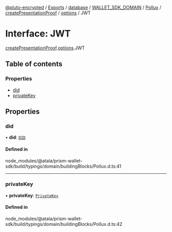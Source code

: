 [@pluto-encrypted](../README.md) / [Exports](../modules.md) / [database](../modules/database-1.md) / [WALLET\_SDK\_DOMAIN](../modules/database-1.WALLET_SDK_DOMAIN.md) / [Pollux](../modules/database-1.WALLET_SDK_DOMAIN.Pollux.md) / [createPresentationProof](../modules/database-1.WALLET_SDK_DOMAIN.Pollux.createPresentationProof.md) / [options](../modules/database-1.WALLET_SDK_DOMAIN.Pollux.createPresentationProof.options.md) / JWT

# Interface: JWT

[createPresentationProof](../modules/database-1.WALLET_SDK_DOMAIN.Pollux.createPresentationProof.md).[options](../modules/database-1.WALLET_SDK_DOMAIN.Pollux.createPresentationProof.options.md).JWT

## Table of contents

### Properties

- [did](database-1.WALLET_SDK_DOMAIN.Pollux.createPresentationProof.options.JWT.md#did)
- [privateKey](database-1.WALLET_SDK_DOMAIN.Pollux.createPresentationProof.options.JWT.md#privatekey)

## Properties

### did

• **did**: [`DID`](../classes/database-1.WALLET_SDK_DOMAIN.DID.md)

#### Defined in

node_modules/@atala/prism-wallet-sdk/build/typings/domain/buildingBlocks/Pollux.d.ts:41

___

### privateKey

• **privateKey**: [`PrivateKey`](../classes/database-1.WALLET_SDK_DOMAIN.PrivateKey.md)

#### Defined in

node_modules/@atala/prism-wallet-sdk/build/typings/domain/buildingBlocks/Pollux.d.ts:42
